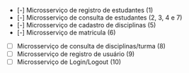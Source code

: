 - [-] Microsserviço de registro de estudantes (1)
- [-] Microsserviço de consulta de estudantes (2, 3, 4 e 7)
- [-] Microsserviço de cadastro de disciplinas (5)
- [-] Microsserviço de matricula (6)
- [ ] Microsserviço de consulta de disciplinas/turma (8)
- [ ] Microsserviço de registro de usuário (9)
- [ ] Microsserviço de Login/Logout (10)